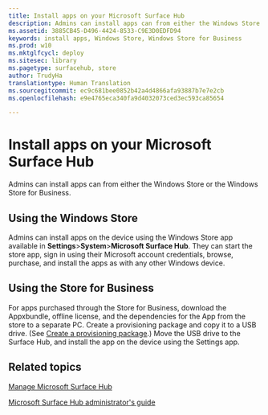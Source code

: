 ```yaml
---
title: Install apps on your Microsoft Surface Hub
description: Admins can install apps can from either the Windows Store or the Windows Store for Business.
ms.assetid: 3885CB45-D496-4424-8533-C9E3D0EDFD94
keywords: install apps, Windows Store, Windows Store for Business
ms.prod: w10
ms.mktglfcycl: deploy
ms.sitesec: library
ms.pagetype: surfacehub, store
author: TrudyHa
translationtype: Human Translation
ms.sourcegitcommit: ec9c681bee0852b42a4d4866afa93887b7e7e2cb
ms.openlocfilehash: e9e4765eca340fa9d4032073ced3ec593ca85654

---
```


# Install apps on your Microsoft Surface Hub


Admins can install apps can from either the Windows Store or the Windows Store for Business.

## Using the Windows Store


Admins can install apps on the device using the Windows Store app available in **Settings**&gt;**System**&gt;**Microsoft Surface Hub**. They can start the store app, sign in using their Microsoft account credentials, browse, purchase, and install the apps as with any other Windows device.

## Using the Store for Business


For apps purchased through the Store for Business, download the Appxbundle, offline license, and the dependencies for the App from the store to a separate PC. Create a provisioning package and copy it to a USB drive. (See [Create a provisioning package](provisioning-packages-for-certificates-surface-hub.md).) Move the USB drive to the Surface Hub, and install the app on the device using the Settings app.

## Related topics


[Manage Microsoft Surface Hub](manage-surface-hub.md)

[Microsoft Surface Hub administrator's guide](surface-hub-administrators-guide.md)

 

 








<!--HONumber=Jun16_HO4-->


